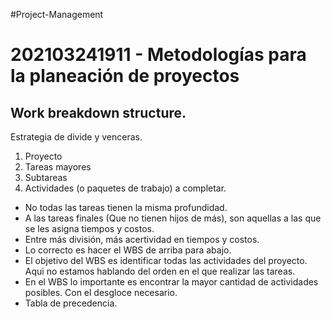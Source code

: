 #Project-Management
# 202103241911 - Metodologías para la planeación de proyectos


## Work breakdown structure.
Estrategia de divide y venceras.
1. Proyecto
2. Tareas mayores
3. Subtareas
4. Actividades (o paquetes de trabajo) a completar.


- No todas las tareas tienen la misma profundidad.
-  A las tareas finales (Que no tienen hijos de más), son aquellas a las que se les asigna tiempos y costos.
- Entre más división, más acertividad en tiempos y costos.
- Lo correcto es hacer el WBS de arriba para abajo.
- El objetivo del WBS es identificar todas las actividades del proyecto. Aqui no estamos hablando del orden en el que realizar las tareas.
- En el WBS lo importante es encontrar la mayor cantidad de actividades posibles. Con el desgloce necesario.
- Tabla de precedencia.